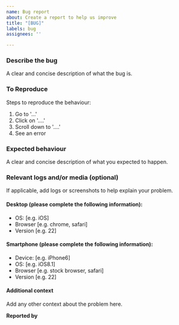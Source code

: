 ```yaml
---
name: Bug report
about: Create a report to help us improve
title: "[BUG]"
labels: bug
assignees: ''

---
```


### Describe the bug
A clear and concise description of what the bug is.

### To Reproduce
Steps to reproduce the behaviour:
1. Go to '...'
2. Click on '....'
3. Scroll down to '....'
4. See an error

### Expected behaviour
A clear and concise description of what you expected to happen.

### Relevant logs and/or media (optional)
If applicable, add logs or screenshots to help explain your problem.

#### Desktop (please complete the following information):
 - OS: [e.g. iOS]
 - Browser [e.g. chrome, safari]
 - Version [e.g. 22]

#### Smartphone (please complete the following information):
 - Device: [e.g. iPhone6]
 - OS: [e.g. iOS8.1]
 - Browser [e.g. stock browser, safari]
 - Version [e.g. 22]

#### Additional context
Add any other context about the problem here.

**Reported by**
